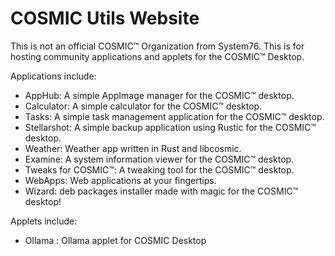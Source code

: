 # COSMIC Utils Website

This is not an official COSMIC™ Organization from System76. This is for hosting community applications and applets for the COSMIC™ Desktop.

Applications include:

- AppHub: A simple AppImage manager for the COSMIC™ desktop.
- Calculator:  A simple calculator for the COSMIC™ desktop.
- Tasks:  A simple task management application for the COSMIC™ desktop. 
- Stellarshot:  A simple backup application using Rustic for the COSMIC™ desktop.
- Weather:  Weather app written in Rust and libcosmic.
- Examine: A system information viewer for the COSMIC™ desktop.
- Tweaks for COSMIC™: A tweaking tool for the COSMIC™ desktop.
- WebApps:  Web applications at your fingertips.
- Wizard: deb packages installer made with magic for the COSMIC™ desktop! 

Applets include:

- Ollama :  Ollama applet for COSMIC Desktop 

<!--

**Here are some ideas to get you started:**

🙋‍♀️ A short introduction - what is your organization all about?
🌈 Contribution guidelines - how can the community get involved?
👩‍💻 Useful resources - where can the community find your docs? Is there anything else the community should know?
🍿 Fun facts - what does your team eat for breakfast?
🧙 Remember, you can do mighty things with the power of [Markdown](https://docs.github.com/github/writing-on-github/getting-started-with-writing-and-formatting-on-github/basic-writing-and-formatting-syntax)
-->
